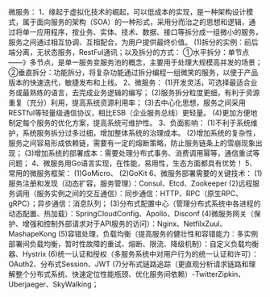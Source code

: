 微服务：
1、缘起于虚拟化技术的崛起，可以低成本的实现，是一种架构设计模式，属于面向服务的架构（SOA）的一种形式，采用分而治之的思想和逻辑，通过将单一应用程序，按业务、实体、技术、数据、接口等拆分成一组微小的服务，服务之间通过相互协调、互相配合，为用户提供最终价值。
    (1)拆分的实例：前后端分离，无状态服务，RestFul通讯；以及拆分的方式：
        ①水平拆分：单节点——》多节点，是单一服务变服务池的概念，主要用于处理大规模高并发的场景；
        ②垂直拆分：功能拆分，将复杂功能通过拆分编程一组微笑的服务，以便于产品版本的快速迭代，敏捷发布和上线。
2、微服务：
    (1)开发灵活，可选择最适合业务或最熟练的语言，去完成业务逻辑的编写；
    (2)服务拆分粒度更细，有利于资源重复（充分）利用，提高系统资源利用率；
    (3)去中心化思想，服务之间采用RESTful等轻量级通信协议，相比ESB（企业服务总线）更轻量。
    (4)更加方便地制定每个服务的优化方案，提高系统可维护性。
3、负面影响：
    (1)不利于系统维护，系统服务拆分过多过细，增加整体系统的治理成本。
    (2)增加系统的复杂性，服务之间容易形成依赖链，需要有一定的熔断策略，防止服务链条上的雪崩现象出现；
    (3)增加系统的部署成本：需要处理分布式事务、消费调用幂等，通信重试等问题；
4、微服务用Go语言实现，在性能，易用性，生态方面都具有优势！
5、常用的微服务框架：
    (1)GoMicro、
    (2)GoKit
6、微服务部署需要的关键技术：
    (1)服务注册和发现（动态扩容，服务管理）：Consul、Etcd、Zookeeper
    (2)远程服务调用（服务实例之间的交互通信）：同步通信：HTTP、RPC（原生RPC、gRPC）；异步通信：消息队列；
    (3)分布式配置中心（管理分布式系统中各进程的动态配置、热加载）：SpringCloudConfig、Apollo、Disconf
    (4)微服务网关（保护、增强和控制外部请求对于API服务的访问）：Nginx、NetfilxZuul、MashapeKong
    (5)容错处理，负载均衡（提高服务的健壮性和容错能力：多实例部署间负载均衡，暂时性故障的重试、熔断、限流、降级机制）：自定义负载均衡器、Hystrix
    (6)统一认证和授权（多服务系统中对用户行为的统一认证和许可）：OAuth2、分布式Session、JWT
    (7)分布式链路追踪（更直观分析请求链路和理解整个分布式系统、快速定位性能瓶颈、优化服务间依赖）-TwitterZipkin、Uberjaeger、SkyWalking；